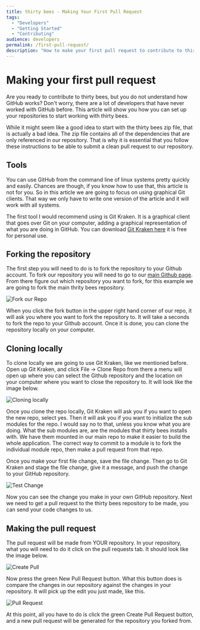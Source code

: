```yaml
---
title: thirty bees - Making Your First Pull Request
tags:
  - "Developers"
  - "Getting Started"
  - "Contributing"
audience: developers
permalink: /first-pull-request/
description: "How to make your first pull request to contribute to thirty bees"
---
```


# Making your first pull request

Are you ready to contribute to thirty bees, but you do not understand how GitHub works? Don't worry, there are a lot of developers that have never worked with GitHub before. This article will show you how you can set up your repositories to start working with thirty bees. 

While it might seem like a good idea to start with the thirty bees zip file, that is actually a bad idea. The zip file contains all of the dependencies that are only referenced in our repository. That is why it is essential that you follow these instructions to be able to submit a clean pull request to our repository. 


## Tools

You can use GitHub from the command line of linux systems pretty quickly and easily. Chances are though, if you know how to use that, this article is not for you. So in this article we are going to focus on using graphical Git clients. That way we only have to write one version of the article and it will work with all systems. 

The first tool I would recommend using is Git Kraken. It is a graphical client that goes over Git on your computer, adding a graphical representation of what you are doing in GitHub. You can download [Git Kraken here](https://www.gitkraken.com/) it is free for personal use.

## Forking the repository

The first step you will need to do is to fork the repository to your Github account. To fork our repository you will need to go to our [main Github page](https://github.com/thirtybees). From there figure out which repository you want to fork, for this example we are going to fork the main thrity bees repository. 

![Fork our Repo]({{base}}/thirtybees/images/contribute/fork-repo.png  "Fork thirty bees")

When you click the fork button in the upper right hand corner of our repo, it will ask you where you want to fork the repository to. It will take a seconds to fork the repo to your Github account. Once it is done, you can clone the repository locally on your computer. 


## Cloning locally

To clone locally we are going to use Git Kraken, like we mentioned before.  Open up Git Kraken, and click File -> Clone Repo from there a menu will open up where you can select the Github repository and the location on your computer where you want to close the repository to. It will look like the image below.

![Cloning locally]({{base}}/thirtybees/images/contribute/clone-test.png  "Cloning your repo locally")


Once you clone the repo locally, Git Kraken will ask you if you want to open the new repo, select yes. Then it will ask you if you want to initialize the sub modules for the repo. I would say no to that, unless you know what you are doing. What the sub modules are, are the modules that thirty bees installs with. We have them mounted in our main repo to make it easier to build the whole application. The correct way to commit to a module is to fork the individual module repo, then make a pull request from that repo. 



Once you make your first file change, save the file change. Then go to Git Kraken and stage the file change, give it a message, and push the change to your GitHub repository. 

![Test Change]({{base}}/thirtybees/images/contribute/test-change.png  "Test Change")


Now you can see the change you make in your own GitHub repository. Next we need to get a pull request to the thirty bees repository to be made, you can send your code changes to us. 

## Making the pull request

The pull request will be made from YOUR repository. In your repository, what you will need to do it click on the pull requests tab. It should look like the image below. 

![Create Pull]({{base}}/thirtybees/images/contribute/create-pull.png  "Create Pull")


Now press the green New Pull Request button. What this button does is compare the changes in our repository against the changes in your repository. It will pick up the edit you just made, like this. 

![Pull Request]({{base}}/thirtybees/images/contribute/pull-request.png  "Pull Request")

At this point, all you have to do is click the green Create Pull Request button, and a new pull request will be generated for the repository you forked from. 